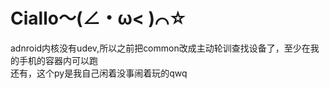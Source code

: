 # Ciallo～(∠・ω< )⌒☆
adnroid内核没有udev,所以之前把common改成主动轮训查找设备了，至少在我的手机的容器内可以跑    
还有，这个py是我自己闲着没事闹着玩的qwq
